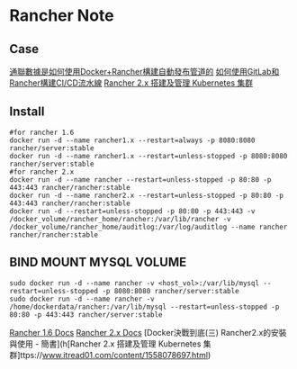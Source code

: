 Rancher Note
=======


Case
---------

[通聯數據是如何使用Docker+Rancher構建自動發布管道的](https://www.itread01.com/content/1518322820.html)
[如何使用GitLab和Rancher構建CI/CD流水線](https://www.itread01.com/content/1549707859.html)
[Rancher 2.x 搭建及管理 Kubernetes 集群](https://blog.csdn.net/aixiaoyang168/article/details/88600530)


Install
---------

```
#for rancher 1.6
docker run -d --name rancher1.x --restart=always -p 8080:8080 rancher/server:stable
docker run -d --name rancher1.x --restart=unless-stopped -p 8080:8080 rancher/server:stable
#for rancher 2.x
docker run -d --name rancher --restart=unless-stopped -p 80:80 -p 443:443 rancher/rancher:stable
docker run -d --name rancher2.x --restart=unless-stopped -p 80:80 -p 443:443 rancher/rancher:stable
docker run -d --restart=unless-stopped -p 80:80 -p 443:443 -v /docker_volume/rancher_home/rancher:/var/lib/rancher -v /docker_volume/rancher_home/auditlog:/var/log/auditlog --name rancher rancher/rancher:stable

```

BIND MOUNT MYSQL VOLUME
---------

```
sudo docker run -d --name rancher -v <host_vol>:/var/lib/mysql --restart=unless-stopped -p 8080:8080 rancher/server:stable
sudo docker run -d --name rancher -v /home/dockerdata/rancher:/var/lib/mysql --restart=unless-stopped -p 80:80 -p 443:443 rancher/server:stable
```

[Rancher 1.6 Docs](https://rancher.com/docs/rancher/v1.6/en/installing-rancher/installing-server/#rancher-server-tags)
[Rancher 2.x Docs](https://rancher.com/docs/rancher/v2.x/en/)
[Docker決戰到底(三) Rancher2.x的安裝與使用 - 簡書](h[Rancher 2.x 搭建及管理 Kubernetes 集群]ttps://www.itread01.com/content/1558078697.html)

